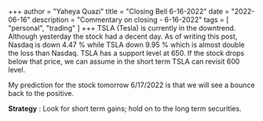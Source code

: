 +++
author = "Yaheya Quazi"
title = "Closing Bell 6-16-2022"
date = "2022-06-16"
description = "Commentary on closing - 6-16-2022"
tags = [
"personal",
"trading"
]
+++
TSLA (Tesla) is currently in the downtrend. Although yesterday the stock had a decent day. As of writing this post, Nasdaq is down 4.47 % while TSLA down 9.95 % which is almost double the loss than Nasdaq. TSLA has a support level at 650. If the stock drops below that price, we can assume in the short term TSLA can revisit 600 level.

My prediction for the stock tomorrow 6/17/2022 is that we will see a bounce back to the positive.

**Strategy** : Look for short term gains; hold on to the long term securities.
